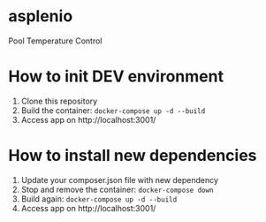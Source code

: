 # asplenio
Pool Temperature Control

# How to init DEV environment

1. Clone this repository
2. Build the container: ```docker-compose up -d --build```
3. Access app on http://localhost:3001/

# How to install new dependencies

1. Update your composer.json file with new dependency
2. Stop and remove the container: ```docker-compose down```
3. Build again: ```docker-compose up -d --build```
4. Access app on http://localhost:3001/
